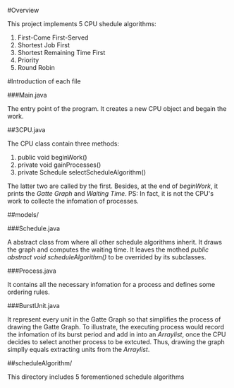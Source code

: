 #Overview

This project implements 5 CPU shedule algorithms:

1. First-Come First-Served
2. Shortest Job First
3. Shortest Remaining Time First
4. Priority
5. Round Robin

#Introduction of each file

###Main.java

The entry point of the program. It creates a new CPU object and begain the work.

##3CPU.java

The CPU class contain three methods:

1. public void beginWork()
2. private void gainProcesses()
3. private Schedule selectScheduleAlgorithm()

The latter two are called by the first. Besides, at the end of _beginWork_, it prints the _Gatte Graph_ and _Waiting Time_.
PS: In fact, it is not the CPU's work to collecte the infomation of processes.


##models/

###Schedule.java

A abstract class from where all other schedule algorithms inherit.
It draws the graph and computes the waiting time.
It leaves the mothed _public abstract void scheduleAlgorithm()_ to be overrided by its subclasses.

###Process.java

It contains all the necessary infomation for a process and defines some ordering rules.

###BurstUnit.java

It represent every unit in the Gatte Graph so that simplifies the process of drawing the Gatte Graph. To illustrate, the executing process would record the infomation of its burst period and add in into an _Arraylist<E>_, once the CPU decides to select another process to be extcuted. Thus, drawing the graph simplly equals extracting units from the _Arraylist<E>_.

##scheduleAlgorithm/

This directory includes 5 forementioned schedule algorithms




